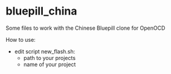 # bluepill_china
Some files to work with the Chinese Bluepill clone for OpenOCD

How to use:

 - edit script new_flash.sh:
   - path to your projects
   - name of your project 
  

